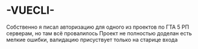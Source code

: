 # -VUECLI-

Собственно я писал авторизацию для одного из проектов по ГТА 5 РП серверам, но там всё провалилось
Проект не полностью доделан есть мелкие ошибки, валидацию присуствует только на старице входа
